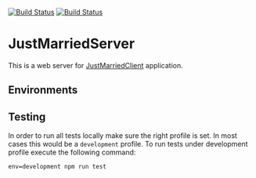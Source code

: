 [![Build Status](https://travis-ci.org/kboom/JustMarriedServer.svg?branch=master)](https://travis-ci.org/kboom/JustMarriedServer)
[![Build Status](https://travis-ci.org/kboom/JustMarriedServer.svg?branch=develop)](https://travis-ci.org/kboom/JustMarriedServer)

# JustMarriedServer

This is a web server for [JustMarriedClient](https://github.com/kboom/JustMarriedClient) application.


## Environments



## Testing

In order to run all tests locally make sure the right profile is set.
 In most cases this would be a `development` profile. To run tests under development profile execute the following command:

```env=development npm run test```
